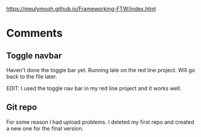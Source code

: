 https://meulymooh.github.io/Frameworking-FTW/index.html

# Comments

## Toggle navbar
Haven't done the toggle bar yet. Running late on the red line project. Will go back to the file later.

EDIT: I used the toggle nav bar in my red line project and it works well.

## Git repo
For some reason I had upload problems. I deleted my first repo and created a new one for the final version.
